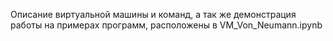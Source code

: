 Описание виртуальной машины и команд, а так же демонстрация работы на примерах программ, расположены в VM_Von_Neumann.ipynb